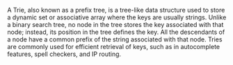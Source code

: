 A Trie, also known as a prefix tree, is a tree-like data structure used to store a dynamic set or associative array where the keys are usually strings. Unlike a binary search tree, no node in the tree stores the key associated with that node; instead, its position in the tree defines the key. All the descendants of a node have a common prefix of the string associated with that node. Tries are commonly used for efficient retrieval of keys, such as in autocomplete features, spell checkers, and IP routing.
